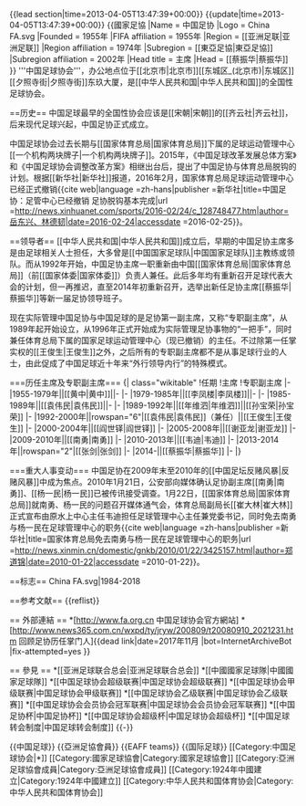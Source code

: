{{lead section|time=2013-04-05T13:47:39+00:00}}
{{update|time=2013-04-05T13:47:39+00:00}}
{{國家足協
|Name               = 中国足协
|Logo               = China FA.svg
|Founded            = 1955年
|FIFA affiliation   = 1955年
|Region             = [[亚洲足联|亚洲足联]]
|Region affiliation = 1974年
|Subregion             = [[東亞足協|東亞足協]]
|Subregion affiliation = 2002年
|Head title         = 主席
|Head               = [[蔡振华|蔡振华]]
}}
'''中国足球协会'''，办公地点位于[[北京市|北京市]][[东城区_(北京市)|东城区]][[夕照寺街|夕照寺街]]东玖大厦，是[[中华人民共和国|中华人民共和国]]的全国性足球协会。

==历史==
中国足球最早的全国性协会应该是[[宋朝|宋朝]]的[[齐云社|齐云社]]，后来现代足球兴起，中国足协正式成立。

中国足球协会过去长期与[[国家体育总局|国家体育总局]]下属的足球运动管理中心[[一个机构两块牌子|一个机构两块牌子]]。2015年，《中国足球改革发展总体方案》和《中国足球协会调整改革方案》相继出台后，提出了中国足协与体育总局脱钩的计划。根据[[新华社|新华社]]报道，2016年2月，国家体育总局足球运动管理中心已经正式撤销<ref>{{cite web|language =zh-hans|publisher =新华社|title=中国足协：足管中心已经撤销 足协脱钩基本完成|url =http://news.xinhuanet.com/sports/2016-02/24/c_128748477.htm|author=岳东兴、林德韧|date=2016-02-24|accessdate =2016-02-25}}</ref>。

==领导者==
[[中华人民共和国|中华人民共和国]]成立后，早期的中国足协主席多是由足球相关人士担任，大多曾是[[中国国家足球队|中国国家足球队]]主教练或领队。而从1992年开始，中国足协主席一职重新由中国[[国家体育总局|国家体育总局]]（前[[国家体委|国家体委]]）负责人兼任。此后多年均有重新召开足球代表大会的计划，但一再推迟，直至2014年初重新召开，选举出新任足协主席[[蔡振华|蔡振华]]等新一届足协领导班子。

现在实际管理中国足协与中国足球的是足协第一副主席，又称“专职副主席”，从1989年起开始设立，从1996年正式开始成为实际管理足协事物的“一把手”，同时兼任体育总局下属的国家足球运动管理中心（现已撤销）的主任。不过除第一任掌实权的[[王俊生|王俊生]]之外，之后所有的专职副主席都不是从事足球行业的人士，由此促成了中国足球近十年来“外行领导内行”的特殊模式。

===历任主席及专职副主席===
{| class="wikitable"
!任期
!主席
!专职副主席
|-
|1955-1979年||[[黄中|黄中]]||-
|-
|1979-1985年||[[李凤楼|李凤楼]]||-
|-
|1985-1989年||[[袁伟民|袁伟民]]||-
|-
|1989-1992年||[[年维泗|年维泗]]||[[孙宝荣|孙宝荣]]
|-
|1992-2000年||rowspan="6"|[[袁伟民|袁伟民]]（兼任）||[[王俊生|王俊生]]
|-
|2000-2004年||[[阎世铎|阎世铎]]
|-
|2005-2008年||[[谢亚龙|谢亚龙]]
|-
|2009-2010年||[[南勇|南勇]]
|-
|2010-2013年||[[韦迪|韦迪]]
|-
|2013-2014年||rowspan="2"|[[张剑|张剑]]
|-
|2014-||[[蔡振华|蔡振华]]
|-
|}

===重大人事变动===
中国足协在2009年末至2010年的[[中国足坛反赌风暴|反赌风暴]]中成为焦点。2010年1月21日，公安部向媒体确认足协副主席[[南勇|南勇]]、[[杨一民|杨一民]]已被传讯接受调查。1月22日，[[国家体育总局|国家体育总局]]就南勇、杨一民的问题召开媒体通气会，体育总局副局长[[崔大林|崔大林]]正式宣布由原水上中心主任韦迪担任足球管理中心主任兼党委书记，同时免去南勇与杨一民在足球管理中心的职务<ref name="ny">{{cite web|language =zh-hans|publisher =新华社|title=国家体育总局免去南勇与杨一民在足球管理中心的职务|url =http://news.xinmin.cn/domestic/gnkb/2010/01/22/3425157.html|author=郑道锦|date=2010-01-22|accessdate =2010-01-22}}</ref>。

==标志==
<gallery>
China FA.svg|1984-2018
</gallery>

==参考文献==
{{reflist}}

== 外部連結 ==
*[http://www.fa.org.cn 中国足球协会官方網站]
*[http://www.news365.com.cn/wxpd/ty/jryw/200809/t20080910_2021231.htm 回顾足协历任掌门人]{{dead link|date=2017年11月 |bot=InternetArchiveBot |fix-attempted=yes }}

== 參見 ==
*[[亚洲足球联合总会|亚洲足球联合总会]]
*[[中國國家足球隊|中國國家足球隊]]
*[[中国足球协会超级联赛|中国足球协会超级联赛]]
*[[中国足球协会甲级联赛|中国足球协会甲级联赛]]
*[[中国足球协会乙级联赛|中国足球协会乙级联赛]]
*[[中国足球协会会员协会冠军联赛|中国足球协会会员协会冠军联赛]]
*[[中国足协杯|中国足协杯]]
*[[中国足球协会超级杯|中国足球协会超级杯]]
*[[中国足球转会制度|中国足球转会制度]]
{{-}}

{{中国足球}}
{{亞洲足協會員}}
{{EAFF teams}}
{{国际足球}}
[[Category:中国足球协会|*]]
[[Category:國家足球協會|Category:國家足球協會]]
[[Category:亞洲足球協會成員|Category:亞洲足球協會成員]]
[[Category:1924年中國建立|Category:1924年中國建立]]
[[Category:中华人民共和国体育协会|Category:中华人民共和国体育协会]]